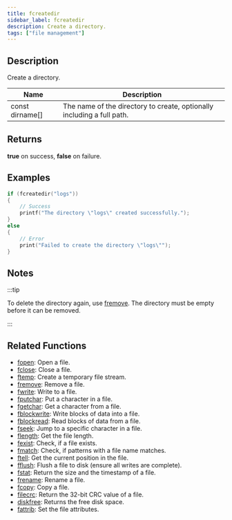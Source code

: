 ```yaml
---
title: fcreatedir
sidebar_label: fcreatedir
description: Create a directory.
tags: ["file management"]
---
```


<VersionWarn version='omp v1.1.0.2612' />

<LowercaseNote />

## Description

Create a directory.

| Name            | Description                                                            |
| --------------- | ---------------------------------------------------------------------- |
| const dirname[] | The name of the directory to create, optionally including a full path. |

## Returns

**true** on success, **false** on failure.

## Examples

```c
if (fcreatedir("logs"))
{
    // Success
    printf("The directory \"logs\" created successfully.");
}
else
{
    // Error
    print("Failed to create the directory \"logs\"");
}
```

## Notes

:::tip

To delete the directory again, use [fremove](fremove). The directory must be empty before it can be removed.

:::

## Related Functions

- [fopen](fopen): Open a file.
- [fclose](fclose): Close a file.
- [ftemp](ftemp): Create a temporary file stream.
- [fremove](fremove): Remove a file.
- [fwrite](fwrite): Write to a file.
- [fputchar](fputchar): Put a character in a file.
- [fgetchar](fgetchar): Get a character from a file.
- [fblockwrite](fblockwrite): Write blocks of data into a file.
- [fblockread](fblockread): Read blocks of data from a file.
- [fseek](fseek): Jump to a specific character in a file.
- [flength](flength): Get the file length.
- [fexist](fexist): Check, if a file exists.
- [fmatch](fmatch): Check, if patterns with a file name matches.
- [ftell](ftell): Get the current position in the file.
- [fflush](fflush): Flush a file to disk (ensure all writes are complete).
- [fstat](fstat): Return the size and the timestamp of a file.
- [frename](frename): Rename a file.
- [fcopy](fcopy): Copy a file.
- [filecrc](filecrc): Return the 32-bit CRC value of a file.
- [diskfree](diskfree): Returns the free disk space.
- [fattrib](fattrib): Set the file attributes.
